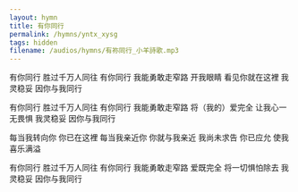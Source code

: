 ```yaml
---
layout: hymn
title: 有你同行
permalink: /hymns/yntx_xysg
tags: hidden
filename: /audios/hymns/有祢同行_小羊詩歌.mp3
---
```


有你同行 胜过千万人同往
有你同行 我能勇敢走窄路
开我眼睛 看见你就在这裡
我灵稳妥 因你与我同行

有你同行 胜过千万人同往
有你同行 我能勇敢走窄路
将（我的）爱完全 让我心一无畏惧
我灵稳妥 因你与我同行

每当我转向你 你已在这裡
每当我亲近你 你就与我亲近
我尚未求告 你已应允 使我喜乐满溢

有你同行 胜过千万人同往
有你同行 我能勇敢走窄路
爱既完全 将一切惧怕除去
我灵稳妥 因你与我同行